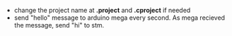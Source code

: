 * change the project name at **.project** and **.cproject** if needed
* send "hello" message to arduino mega every second. As mega recieved the message, send "hi" to stm.